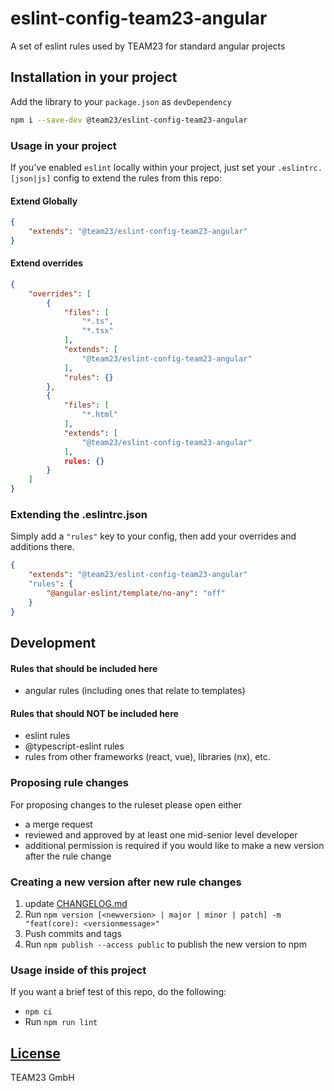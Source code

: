 # eslint-config-team23-angular

A set of eslint rules used by TEAM23 for standard angular projects

## Installation in your project
Add the library to your `package.json` as `devDependency`

```bash
npm i --save-dev @team23/eslint-config-team23-angular
```

### Usage in your project

If you've enabled `eslint` locally within your project, just set your `.eslintrc.[json|js]` config to extend the rules from this repo:

#### Extend Globally
```json
{
    "extends": "@team23/eslint-config-team23-angular"
}
```

#### Extend overrides
```json
{
    "overrides": [
        {
            "files": [
                "*.ts",
                "*.tsx"
            ],
            "extends": [
                "@team23/eslint-config-team23-angular"
            ],
            "rules": {}
        },
        {
            "files": [
                "*.html"
            ],
            "extends": [
                "@team23/eslint-config-team23-angular"
            ],
            rules: {}
        }
    ]
}
```

### Extending the .eslintrc.json

Simply add a `"rules"` key to your config, then add your overrides and additions there.

```json
{
    "extends": "@team23/eslint-config-team23-angular"
    "rules": {
        "@angular-eslint/template/no-any": "off"
    }
}
```

## Development

#### Rules that should be included here
 - angular rules (including ones that relate to templates)

#### Rules that should NOT be included here
 - eslint rules
 - @typescript-eslint rules
 - rules from other frameworks (react, vue), libraries (nx), etc.

### Proposing rule changes

For proposing changes to the ruleset please open either

-   a merge request
-   reviewed and approved by at least one mid-senior level developer
-   additional permission is required if you would like to make a new version after the rule change

### Creating a new version after new rule changes

1) update [CHANGELOG.md](CHANGELOG.md)
2) Run `npm version [<newversion> | major | minor | patch] -m "feat(core): <versionmessage>"`
3) Push commits and tags
4) Run `npm publish --access public` to publish the new version to npm

### Usage inside of this project 

If you want a brief test of this repo, do the following:

- `npm ci`
- Run `npm run lint`

## [License](LICENSE)
TEAM23 GmbH
